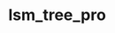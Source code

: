 <!--
 * @Author: your name
 * @Date: 2021-08-29 20:28:39
 * @LastEditTime: 2021-08-29 20:31:05
 * @LastEditors: your name
 * @Description: In User Settings Edit
 * @FilePath: /lsm_tree_pro/README.md
-->
# lsm_tree_pro
